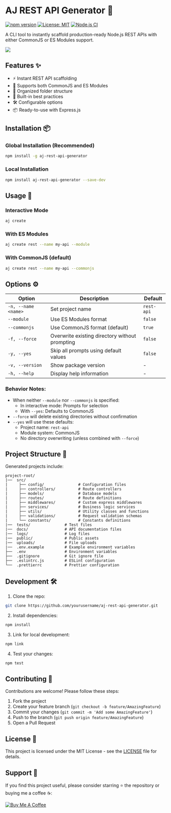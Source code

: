 # AJ REST API Generator 🚀

[![npm version](https://img.shields.io/npm/v/aj-rest-api-generator)](https://npmjs.com/package/aj-rest-api-generator)
[![License: MIT](https://img.shields.io/badge/License-MIT-yellow.svg)](https://opensource.org/licenses/MIT)
[![Node.js CI](https://github.com/yourusername/aj-rest-api-generator/actions/workflows/test.yml/badge.svg)](https://github.com/Aj3322/aj-rest-api-generator/actions/workflows/test.yml)

A CLI tool to instantly scaffold production-ready Node.js REST APIs with either CommonJS or ES Modules support.

<img src="https://github.com/user-attachments/assets/3cda5952-8970-43fa-97b9-34a968d2e5e3" />

## Features ✨

- ⚡️ Instant REST API scaffolding
- 🔄 Supports both CommonJS and ES Modules
- 📁 Organized folder structure
- 🔐 Built-in best practices
- 🛠️ Configurable options
- 📦 Ready-to-use with Express.js

## Installation 📦

### Global Installation (Recommended)
```bash
npm install -g aj-rest-api-generator
```

### Local Installation
```bash
npm install aj-rest-api-generator --save-dev
```

## Usage 🚀

### Interactive Mode
```bash
aj create
```

### With ES Modules
```bash
aj create rest --name my-api --module
```

### With CommonJS (default)
```bash
aj create rest --name my-api --commonjs
```

## Options ⚙️

| Option                | Description                                      | Default     |
|-----------------------|--------------------------------------------------|-------------|
| `-n, --name <name>`   | Set project name                                 | `rest-api`  |
| `--module`            | Use ES Modules format                            | `false`     |
| `--commonjs`          | Use CommonJS format (default)                    | `true`      |
| `-f, --force`         | Overwrite existing directory without prompting   | `false`     |
| `-y, --yes`           | Skip all prompts using default values            | `false`     |
| `-v, --version`       | Show package version                             | -           |
| `-h, --help`          | Display help information                         | -           |

### Behavior Notes:
- When neither `--module` nor `--commonjs` is specified:
  - In interactive mode: Prompts for selection
  - With `--yes`: Defaults to CommonJS
- `--force` will delete existing directories without confirmation
- `--yes` will use these defaults:
  - Project name: `rest-api`
  - Module system: CommonJS
  - No directory overwriting (unless combined with `--force`)

## Project Structure 📂

Generated projects include:

```
project-root/
|──  src/
|     ├── config/               # Configuration files
|     ├── controllers/          # Route controllers
|     ├── models/               # Database models
|     ├── routes/               # Route definitions
|     ├── middlewares/          # Custom express middlewares
|     ├── services/             # Business logic services
|     ├── utils/                # Utility classes and functions
|     ├── validations/          # Request validation schemas
|     └── constants/            # Constants definitions
|──  tests/               # Test files
|──  docs/                # API documentation files
|──  logs/                # Log files
|──  public/              # Public assets
|──  uploads/             # File uploads
|──  .env.example         # Example environment variables
├──  .env                 # Environment variables
├──  .gitignore           # Git ignore file
├──  .eslintrc.js         # ESLint configuration
└──  .prettierrc          # Prettier configuration
```

## Development 🛠️

1. Clone the repo:
```bash
git clone https://github.com/yourusername/aj-rest-api-generator.git
```

2. Install dependencies:
```bash
npm install
```

3. Link for local development:
```bash
npm link
```

4. Test your changes:
```bash
npm test
```

## Contributing 🤝

Contributions are welcome! Please follow these steps:

1. Fork the project
2. Create your feature branch (`git checkout -b feature/AmazingFeature`)
3. Commit your changes (`git commit -m 'Add some AmazingFeature'`)
4. Push to the branch (`git push origin feature/AmazingFeature`)
5. Open a Pull Request

## License 📄

This project is licensed under the MIT License - see the [LICENSE](LICENSE) file for details.

## Support 💖

If you find this project useful, please consider starring ⭐ the repository or buying me a coffee ☕:

[![Buy Me A Coffee](https://www.buymeacoffee.com/assets/img/custom_images/orange_img.png)](https://www.buymeacoffee.com/yourusername)
